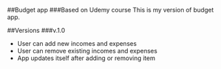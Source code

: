 ##Budget app
###Based on Udemy course
This is my version of budget app.

##Versions
###v.1.0
- User can add new incomes and expenses
- User can remove existing incomes and expenses
- App updates itself after adding or removing item